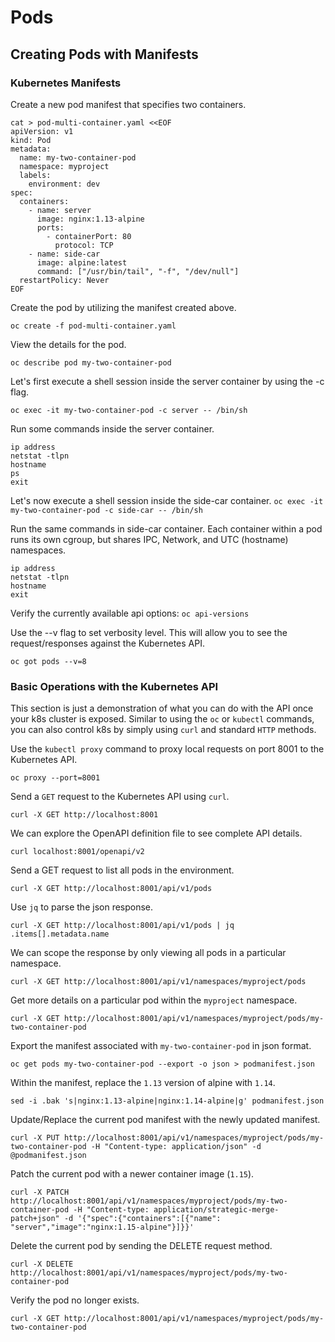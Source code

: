 # Pods

## Creating Pods with Manifests

### Kubernetes Manifests

Create a new pod manifest that specifies two containers.

```
cat > pod-multi-container.yaml <<EOF
apiVersion: v1
kind: Pod
metadata:
  name: my-two-container-pod
  namespace: myproject
  labels:
    environment: dev
spec:
  containers:
    - name: server
      image: nginx:1.13-alpine
      ports:
        - containerPort: 80
          protocol: TCP
    - name: side-car
      image: alpine:latest
      command: ["/usr/bin/tail", "-f", "/dev/null"]
  restartPolicy: Never
EOF
```
Create the pod by utilizing the manifest created above.

`oc create -f pod-multi-container.yaml`

View the details for the pod.

`oc describe pod my-two-container-pod`


Let's first execute a shell session inside the server container by using the -c flag.

`oc exec -it my-two-container-pod -c server -- /bin/sh`

Run some commands inside the server container.

```
ip address
netstat -tlpn
hostname
ps
exit
```

Let's now execute a shell session inside the side-car container.
`oc exec -it my-two-container-pod -c side-car -- /bin/sh`

Run the same commands in side-car container. Each container within a pod runs its own cgroup, but shares IPC, Network, and UTC (hostname) namespaces.

```
ip address
netstat -tlpn
hostname
exit
```

Verify the currently available api options:
`oc api-versions`

Use the --v flag to set verbosity level. This will allow you to see the request/responses against the Kubernetes API.

`oc got pods --v=8`

### Basic Operations with the Kubernetes API
This section is just a demonstration of what you can do with the API once your k8s cluster is exposed. Similar to using the `oc` or `kubectl` commands, you can also control k8s by simply using `curl` and standard `HTTP` methods.

Use the `kubectl proxy` command to proxy local requests on port 8001 to the Kubernetes API.

`oc proxy --port=8001`

Send a `GET` request to the Kubernetes API using `curl`.

`curl -X GET http://localhost:8001`

We can explore the OpenAPI definition file to see complete API details.

`curl localhost:8001/openapi/v2`

Send a GET request to list all pods in the environment.

`curl -X GET http://localhost:8001/api/v1/pods`

Use `jq` to parse the json response.

`curl -X GET http://localhost:8001/api/v1/pods | jq .items[].metadata.name`

We can scope the response by only viewing all pods in a particular namespace.

`curl -X GET http://localhost:8001/api/v1/namespaces/myproject/pods`

Get more details on a particular pod within the `myproject` namespace.

`curl -X GET http://localhost:8001/api/v1/namespaces/myproject/pods/my-two-container-pod`

Export the manifest associated with `my-two-container-pod` in json format.

`oc get pods my-two-container-pod --export -o json > podmanifest.json`

Within the manifest, replace the `1.13` version of alpine with `1.14`.

`sed -i .bak 's|nginx:1.13-alpine|nginx:1.14-alpine|g' podmanifest.json`

Update/Replace the current pod manifest with the newly updated manifest.

`curl -X PUT http://localhost:8001/api/v1/namespaces/myproject/pods/my-two-container-pod -H "Content-type: application/json" -d @podmanifest.json`

Patch the current pod with a newer container image (`1.15`).

`curl -X PATCH http://localhost:8001/api/v1/namespaces/myproject/pods/my-two-container-pod -H "Content-type: application/strategic-merge-patch+json" -d '{"spec":{"containers":[{"name": "server","image":"nginx:1.15-alpine"}]}}'`

Delete the current pod by sending the DELETE request method.

`curl -X DELETE http://localhost:8001/api/v1/namespaces/myproject/pods/my-two-container-pod`

Verify the pod no longer exists.

`curl -X GET http://localhost:8001/api/v1/namespaces/myproject/pods/my-two-container-pod`
